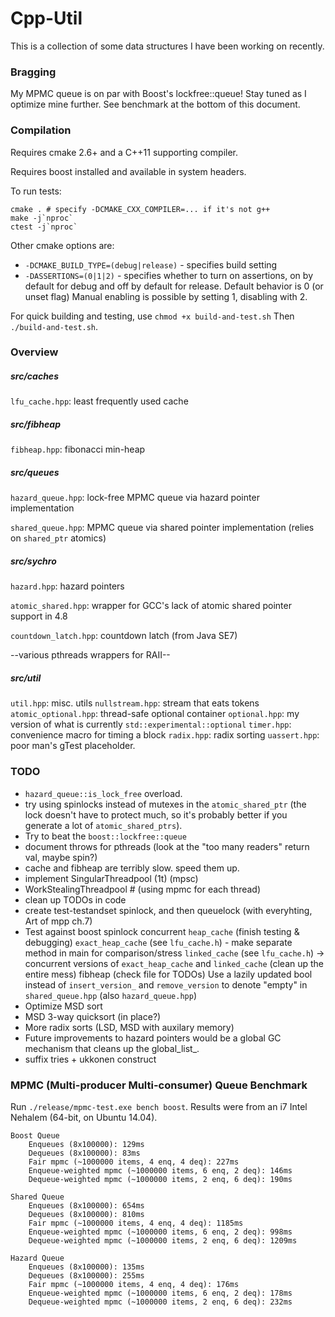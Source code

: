 # Cpp-Util

This is a collection of some data structures I have been working on recently.

### Bragging

My MPMC queue is on par with Boost's lockfree::queue! Stay tuned as I optimize
mine further. See benchmark at the bottom of this document.

### Compilation

Requires cmake 2.6+ and a C++11 supporting compiler.

Requires boost installed and available in system headers.

To run tests:

    cmake . # specify -DCMAKE_CXX_COMPILER=... if it's not g++
    make -j`nproc`
    ctest -j`nproc`

Other cmake options are:

  * `-DCMAKE_BUILD_TYPE=(debug|release)` - specifies build setting
  * `-DASSERTIONS=(0|1|2)` - specifies whether to turn on assertions, on by default
  for debug and off by default for release. Default behavior is 0 (or unset flag)
  Manual enabling is possible by setting 1, disabling with 2.
        
For quick building and testing, use `chmod +x build-and-test.sh`
Then `./build-and-test.sh`.

### Overview

##### src/caches
`lfu_cache.hpp`: least frequently used cache

##### src/fibheap
`fibheap.hpp`: fibonacci min-heap

##### src/queues
`hazard_queue.hpp`: lock-free MPMC queue via hazard pointer implementation

`shared_queue.hpp`: MPMC queue via shared pointer implementation (relies on `shared_ptr` atomics)

##### src/sychro
`hazard.hpp`: hazard pointers

`atomic_shared.hpp`: wrapper for GCC's lack of atomic shared pointer support in 4.8

`countdown_latch.hpp`: countdown latch (from Java SE7)

--various pthreads wrappers for RAII--

##### src/util
`util.hpp`: misc. utils
`nullstream.hpp`: stream that eats tokens
`atomic_optional.hpp`: thread-safe optional container
`optional.hpp`: my version of what is currently `std::experimental::optional`
`timer.hpp`: convenience macro for timing a block
`radix.hpp`: radix sorting
`uassert.hpp`: poor man's gTest placeholder.

### TODO

  * `hazard_queue::is_lock_free` overload.
  * try using spinlocks instead of mutexes in the `atomic_shared_ptr` (the lock doesn't have to protect much, so it's probably better if you generate a lot of `atomic_shared_ptrs`).
  * Try to beat the `boost::lockfree::queue`
  * document throws for pthreads (look at the "too many readers" return val, maybe spin?)
  * cache and fibheap are terribly slow. speed them up.
  * implement SingularThreadpool (1t) (mpsc)
  * WorkStealingThreadpool # (using mpmc for each thread)
  * clean up TODOs in code
  * create test-testandset spinlock, and then queuelock (with everyhting, Art of mpp ch.7) 
  * Test against boost spinlock
	concurrent `heap_cache` (finish testing & debugging)
	`exact_heap_cache` (see `lfu_cache.h`) - make separate method in main for comparison/stress
	`linked_cache` (see `lfu_cache.h`)
	-> concurrent versions of `exact_heap_cache` and `linked_cache` (clean up the entire mess)
	fibheap (check file for TODOs)
	Use a lazily updated bool instead of `insert_version_` and `remove_version` to denote "empty" in `shared_queue.hpp` (also `hazard_queue.hpp`)
  * Optimize MSD sort
  * MSD 3-way quicksort (in place?)
  * More radix sorts (LSD, MSD with auxilary memory)
  * Future improvements to hazard pointers would be a global GC mechanism that cleans up the global_list_.
  * suffix tries + ukkonen construct

### MPMC (Multi-producer Multi-consumer) Queue Benchmark

Run `./release/mpmc-test.exe bench boost`. Results were from an i7 Intel Nehalem (64-bit, on Ubuntu 14.04).

    Boost Queue
	    Enqueues (8x100000): 129ms
	    Dequeues (8x100000): 83ms
	    Fair mpmc (~1000000 items, 4 enq, 4 deq): 227ms
	    Enqueue-weighted mpmc (~1000000 items, 6 enq, 2 deq): 146ms
	    Dequeue-weighted mpmc (~1000000 items, 2 enq, 6 deq): 190ms
    
    Shared Queue
	    Enqueues (8x100000): 654ms
	    Dequeues (8x100000): 810ms
	    Fair mpmc (~1000000 items, 4 enq, 4 deq): 1185ms
	    Enqueue-weighted mpmc (~1000000 items, 6 enq, 2 deq): 998ms
	    Dequeue-weighted mpmc (~1000000 items, 2 enq, 6 deq): 1209ms
    
    Hazard Queue
	    Enqueues (8x100000): 135ms
	    Dequeues (8x100000): 255ms
	    Fair mpmc (~1000000 items, 4 enq, 4 deq): 176ms
	    Enqueue-weighted mpmc (~1000000 items, 6 enq, 2 deq): 178ms
	    Dequeue-weighted mpmc (~1000000 items, 2 enq, 6 deq): 232ms
    
    
